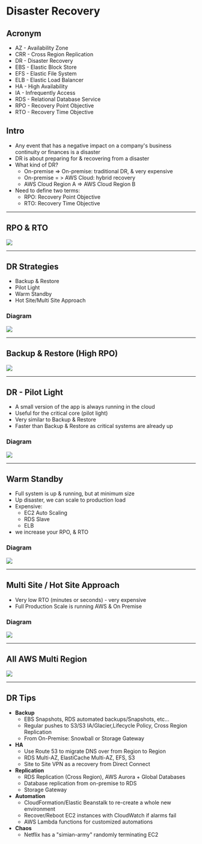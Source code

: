 # Disaster Recovery

## Acronym
* AZ - Availability Zone
* CRR - Cross Region Replication
* DR - Disaster Recovery
* EBS - Elastic Block Store
* EFS - Elastic File System
* ELB - Elastic Load Balancer
* HA - High Availability
* IA - Infrequently Access
* RDS - Relational Database Service
* RPO - Recovery Point Objective
* RTO - Recovery Time Objective

## Intro
* Any event that has a negative impact on a company's business continuity or finances is a disaster
* DR is about preparing for & recovering from a disaster
* What kind of DR?
  * On-premise => On-premise: traditional DR, & very expensive
  * On-premise = > AWS Cloud: hybrid recovery
  * AWS Cloud Region A => AWS Cloud Region B
* Need to define two terms:
  * RPO: Recovery Point Objective
  * RTO: Recovery Time Objective
  
---

## RPO & RTO
[<img src="https://i.imgur.com/LBoWai6.png">](https://i.imgur.com/LBoWai6.png)

---

## DR Strategies
* Backup & Restore
* Pilot Light
* Warm Standby
* Hot Site/Multi Site Approach

### Diagram
[<img src="https://i.imgur.com/HFWbhJk.png">](https://i.imgur.com/HFWbhJk.png)

---

## Backup & Restore (High RPO)
[<img src="https://i.imgur.com/P6isKon.png">](https://i.imgur.com/P6isKon.png)

---

## DR - Pilot Light
* A small version of the app is always running in the cloud
* Useful for the critical core (pilot light)
* Very similar to Backup & Restore
* Faster than Backup & Restore as critical systems are already up

### Diagram
[<img src="https://i.imgur.com/JDAg1AL.png">](https://i.imgur.com/JDAg1AL.png)

---

## Warm Standby
* Full system is up & running, but at minimum size
* Up disaster, we can scale to production load
* Expensive:
  * EC2 Auto Scaling
  * RDS Slave
  * ELB
* we increase your RPO, & RTO

### Diagram
[<img src="https://i.imgur.com/qFA1L9U.png">](https://i.imgur.com/qFA1L9U.png)

---

## Multi Site / Hot Site Approach
* Very low RTO (minutes or seconds) - very expensive
* Full Production Scale is running AWS & On Premise

### Diagram
[<img src="https://i.imgur.com/3b7Q12N.png">](https://i.imgur.com/3b7Q12N.png)

---

## All AWS Multi Region
[<img src="https://i.imgur.com/UScTSu8.png">](https://i.imgur.com/UScTSu8.png)

---

## DR Tips
* **Backup**
  * EBS Snapshots, RDS automated backups/Snapshots, etc...
  * Regular pushes to S3/S3 IA/Glacier,Lifecycle Policy, Cross Region Replication
  * From On-Premise: Snowball or Storage Gateway
* **HA**
  * Use Route 53 to migrate DNS over from Region to Region
  * RDS Multi-AZ, ElastiCache Multi-AZ, EFS, S3
  * Site to Site VPN as a recovery from Direct Connect
* **Replication**
  * RDS Replication (Cross Region), AWS Aurora + Global Databases
  * Database replication from on-premise to RDS
  * Storage Gateway
* **Automation**
  * CloudFormation/Elastic Beanstalk to re-create a whole new environment
  * Recover/Reboot EC2 instances with CloudWatch if alarms fail
  * AWS Lambda functions for customized automations
* **Chaos**
  * Netflix has a "simian-army" randomly terminating EC2
